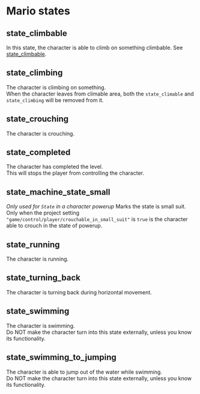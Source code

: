 # Mario states

## state_climbable

In this state, the character is able to climb on something climbable. See [state_climbable](#state_climbing).

## state_climbing

The character is climbing on something.  
When the character leaves from climable area, both the `state_climable` and `state_climbing` will be removed from it.

## state_crouching

The character is crouching.

## state_completed

The character has completed the level.  
This will stops the player from controlling the character.

## state_machine_state_small

*Only used for `State` in a character powerup*
Marks the state is small suit.  
Only when the project setting `"game/control/player/crouchable_in_small_suit"` is `true` is the character able to crouch in the state of powerup.

## state_running

The character is running.

## state_turning_back

The character is turning back during horizontal movement.

## state_swimming

The character is swimming.  
Do NOT make the character turn into this state externally, unless you know its functionality.

## state_swimming_to_jumping

The character is able to jump out of the water while swimming.  
Do NOT make the character turn into this state externally, unless you know its functionality.
